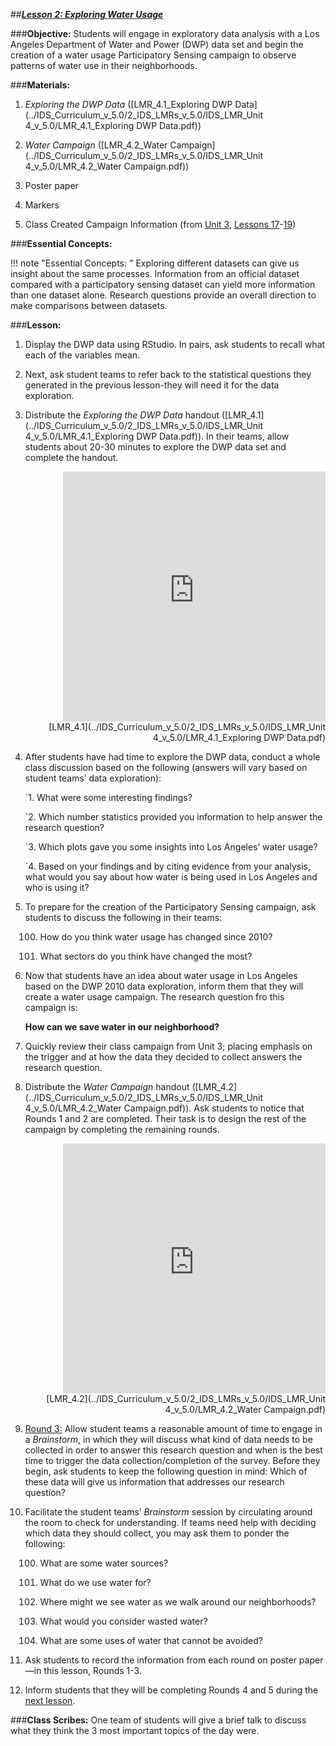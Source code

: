 ##***<u>Lesson 2: Exploring Water Usage</u>***

###**Objective:**
Students will engage in exploratory data analysis with a Los Angeles Department of Water and Power
(DWP) data set and begin the creation of a water usage Participatory Sensing campaign to observe
patterns of water use in their neighborhoods.

###**Materials:**
1. *Exploring the DWP Data* ([LMR_4.1_Exploring DWP Data](../IDS_Curriculum_v_5.0/2_IDS_LMRs_v_5.0/IDS_LMR_Unit 4_v_5.0/LMR_4.1_Exploring DWP Data.pdf))

2. *Water Campaign* ([LMR_4.2_Water Campaign](../IDS_Curriculum_v_5.0/2_IDS_LMRs_v_5.0/IDS_LMR_Unit 4_v_5.0/LMR_4.2_Water Campaign.pdf))

3. Poster paper

4. Markers

5. Class Created Campaign Information (from [Unit 3](../unit3/overview.md), [Lessons 17](../unit3/lesson17.md)-[19](../unit3/lesson19.md))

###**Essential Concepts:**

!!! note "Essential Concepts: " 
    Exploring different datasets can give us insight about the same processes. Information
    from an official dataset compared with a participatory sensing dataset can yield more information than one
    dataset alone. Research questions provide an overall direction to make comparisons between datasets.

###**Lesson:**
1. Display the DWP data using RStudio. In pairs, ask students to recall what each of the variables
mean.

2. Next, ask student teams to refer back to the statistical questions they generated in the previous
lesson-they will need it for the data exploration.

3. Distribute the *Exploring the DWP Data* handout ([LMR_4.1](../IDS_Curriculum_v_5.0/2_IDS_LMRs_v_5.0/IDS_LMR_Unit 4_v_5.0/LMR_4.1_Exploring DWP Data.pdf)). In their teams, allow students about
20-30 minutes to explore the DWP data set and complete the handout.
<div align="right"><iframe src="https://docs.google.com/viewerng/viewer?url=https://curriculum.idsucla.org/IDS_Curriculum_v_5.0_preview/2_IDS_LMRs_v_5.0/IDS_LMR_Unit 4_v_5.0/LMR_4.1_Exploring DWP Data.pdf&embedded=true" style=" width:420px;height:400px;" frameborder="0"></iframe><br>[LMR_4.1](../IDS_Curriculum_v_5.0/2_IDS_LMRs_v_5.0/IDS_LMR_Unit 4_v_5.0/LMR_4.1_Exploring DWP Data.pdf)</div>

4. After students have had time to explore the DWP data, conduct a whole class discussion based
on the following (answers will vary based on student teams’ data exploration):

    `1. What were some interesting findings?

    `2. Which number statistics provided you information to help answer the research
    question?

    `3. Which plots gave you some insights into Los Angeles’ water usage?

    `4. Based on your findings and by citing evidence from your analysis, what would you
    say about how water is being used in Los Angeles and who is using it?

5. To prepare for the creation of the Participatory Sensing campaign, ask students to discuss the
following in their teams:

    100. How do you think water usage has changed since 2010?

    100. What sectors do you think have changed the most?

6. Now that students have an idea about water usage in Los Angeles based on the DWP 2010 data
exploration, inform them that they will create a water usage campaign. The research question fro
this campaign is:

    **How can we save water in our neighborhood?**

7. Quickly review their class campaign from Unit 3; placing emphasis on the trigger and at how the
data they decided to collect answers the research question.

8. Distribute the *Water Campaign* handout ([LMR_4.2](../IDS_Curriculum_v_5.0/2_IDS_LMRs_v_5.0/IDS_LMR_Unit 4_v_5.0/LMR_4.2_Water Campaign.pdf)). Ask students to notice that Rounds 1 and 2
are completed. Their task is to design the rest of the campaign by completing the remaining
rounds.
<div align="right"><iframe src="https://docs.google.com/viewerng/viewer?url=https://curriculum.idsucla.org/IDS_Curriculum_v_5.0_preview/2_IDS_LMRs_v_5.0/IDS_LMR_Unit 4_v_5.0/LMR_4.2_Water Campaign.pdf&embedded=true" style=" width:420px;height:400px;" frameborder="0"></iframe><br>[LMR_4.2](../IDS_Curriculum_v_5.0/2_IDS_LMRs_v_5.0/IDS_LMR_Unit 4_v_5.0/LMR_4.2_Water Campaign.pdf)</div>

9. <u>Round 3:</u> Allow student teams a reasonable amount of time to engage in a *Brainstorm*, in which
they will discuss what kind of data needs to be collected in order to answer this research question
and when is the best time to trigger the data collection/completion of the survey. Before they
begin, ask students to keep the following question in mind: Which of these data will give us
information that addresses our research question?

10. Facilitate the student teams’ *Brainstorm* session by circulating around the room to check for
understanding. If teams need help with deciding which data they should collect, you may ask
them to ponder the following:

    100. What are some water sources?

    100. What do we use water for?

    100. Where might we see water as we walk around our neighborhoods?

    100. What would you consider wasted water?
    
    100. What are some uses of water that cannot be avoided?

11. Ask students to record the information from each round on poster paper—in this lesson, Rounds
1-3.

12. Inform students that they will be completing Rounds 4 and 5 during the [next lesson](lesson3.md).

###**Class Scribes:**
One team of students will give a brief talk to discuss what they think the 3 most important topics of the
day were.